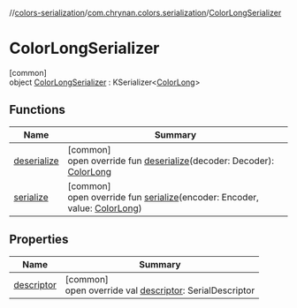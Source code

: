 //[colors-serialization](../../../index.md)/[com.chrynan.colors.serialization](../index.md)/[ColorLongSerializer](index.md)

# ColorLongSerializer

[common]\
object [ColorLongSerializer](index.md) : KSerializer&lt;[ColorLong](../../../../colors-core/colors-core/com.chrynan.colors/-color-long/index.md)&gt;

## Functions

| Name | Summary |
|---|---|
| [deserialize](deserialize.md) | [common]<br>open override fun [deserialize](deserialize.md)(decoder: Decoder): [ColorLong](../../../../colors-core/colors-core/com.chrynan.colors/-color-long/index.md) |
| [serialize](serialize.md) | [common]<br>open override fun [serialize](serialize.md)(encoder: Encoder, value: [ColorLong](../../../../colors-core/colors-core/com.chrynan.colors/-color-long/index.md)) |

## Properties

| Name | Summary |
|---|---|
| [descriptor](descriptor.md) | [common]<br>open override val [descriptor](descriptor.md): SerialDescriptor |
